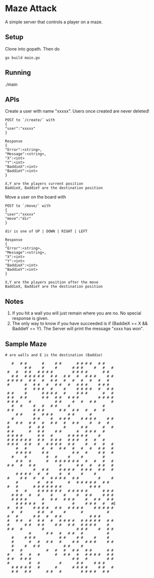 # Maze Attack

A simple server that controls a player on a maze.

## Setup
Clone into gopath. Then do

`go build main.go`

## Running

./main

## APIs

Create a user with name "xxxxx". Users once created are never deleted!
```
POST to `/create/` with
{
"user":"xxxxx"
}

Response
{
"Error":<string>,
"Message":<string>,
"X":<int>
"Y":<int>
"BaddieX":<int>
"BaddieY":<int>
}

X,Y are the players current position
BaddieX, BaddieY are the destination position
```

Move a user on the board with
```
POST to `/move/` with
{
"user":"xxxxx"
"move":"dir"
}

dir is one of UP | DOWN | RIGHT | LEFT

Response
{
"Error":<string>,
"Message":<string>,
"X":<int>
"Y":<int>
"BaddieX":<int>
"BaddieY":<int>
}

X,Y are the players position after the move
BaddieX, BaddieY are the destination position
```

## Notes
1. If you hit a wall you will just remain where you are no. No special response is given.
1. The only way to know if you have succeeded is if (BaddieX == X && BaddieY == Y). The Server will print the message "xxxx has won".

## Sample Maze

`# are walls and E is the destination (Baddie)`
```
   #   # #       #     # #       # # # #   # #
         # #     #     #       # # #     #   #   #
 #   #   # #   # # # #         # # # #       # #
   # #   # # # # #   # #   # #   #   # # #     # #
 # # # #   # #   #   # #   #   #   #   #   #   #
 #       #   # #   #   # #   #   # # #     # # #
         #   # # #   #     #     # # # #   #   # #
 # #     #       # # # #   #     # # #       #   #
 # #   # #       # #   # #   # # #         # # # #
 # # #     #           # #     #   #   # #       #
   #   #     #   #   # #     #               #
 # #         # # #       # #   # #   #   #   #
     # #     #   # # #       # #       #
   #         # #     #   # # #     # # # #     # #
 #   # #   # #   #   # #   #   # #     #   #   #
 #         #   # #         #       # #       #   #
 # #       #   # #     # #       #   # # #   #
 # # # #       # #   #       # # # # #     #
 # # # # # #   # #   # # #   # # #   #   #   #
 # # #   # #   #   # # # #   # #     #   #   #   #
     #   #       #   #   # #   #   #   #   # #   #
     # # # #     # #           # #   #     # #   #
   #     #         #   #     #     #         #
     # #   #       #   # # # # # #   #   #   #   #
 # #   #   # #           #       # #   #   # #   #
             #   # #     # # # #   # # #   # #   #
     # # # #   #   #     #   #     #     #
 #     # #   #   #   # # # #   # #         #     #
     #         #   # #       #   # # # # #   # #
 #   #       # # # # # # #             # # #
     #   #     # # # # # #   # # # # #       # # #
   # # #   #   #     #     #     #   # #     # # #
   # # # #       #   # #   # # #     #   # #   # #
     # # # # #   #             #     # # #   #   #E
 #   # #     # # # #   # #   # # # #     # # # # #
   #   #       # #   #     #       #           #
 #   #       # #   #   # #             # # #
 #   # #   #   # #   #   # # # #   # # # # #   # #
 #       # #   # #     # #   # #   # # # #     #
 # #   #         #               # # #     #   # #
           #       # #   #   # #   #           #
   #     # # #           # #     # #     #     #
   #       #   #   # #   #     # #   # # #     # #
   #     #   # #           # #     #
   #   #           #   #   #   # #   # #       # #
 #     #   #   #       #   # #   #   # # # #   # #
 # #   # # #                   # #   #         # #
 #         #   #         #       # #     # # #
   # # # # #   #       #       # # # #     # #   #
   # #   # #       # #   #         # # # #   # #
```
